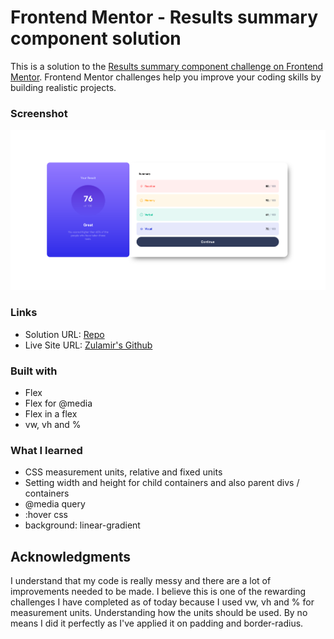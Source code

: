 # Frontend Mentor - Results summary component solution

This is a solution to the [Results summary component challenge on Frontend Mentor](https://www.frontendmentor.io/challenges/results-summary-component-CE_K6s0maV). Frontend Mentor challenges help you improve your coding skills by building realistic projects. 

### Screenshot

![Screenshot](screenshot.png?raw=true "Screenshot")

### Links

- Solution URL: [Repo](https://github.com/zulamirsofian/results-summary-component)
- Live Site URL: [Zulamir's Github](https://zulamirsofian.github.io/frontendmentor/results-summary-component)

### Built with

- Flex
- Flex for @media
- Flex in a flex
- vw, vh and %

### What I learned

- CSS measurement units, relative and fixed units
- Setting width and height for child containers and also parent divs / containers
- @media query
- :hover css
- background: linear-gradient


## Acknowledgments

I understand that my code is really messy and there are a lot of improvements needed to be made. I believe this is one of the rewarding challenges I have completed as of today because I used vw, vh and % for measurement units. Understanding how the units should be used. By no means I did it perfectly as I've applied it on padding and border-radius.
